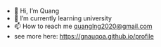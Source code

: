 - 👋 Hi, I’m Quang
- 🌱 I’m currently learning university
- 📫 How to reach me quanglng2020@gmail.com
- see more here: https://gnauqoa.github.io/profile
<!---
Gnauqoa/Gnauqoa is a ✨ special ✨ repository because its `README.md` (this file) appears on your GitHub profile.
You can click the Preview link to take a look at your changes.
--->
